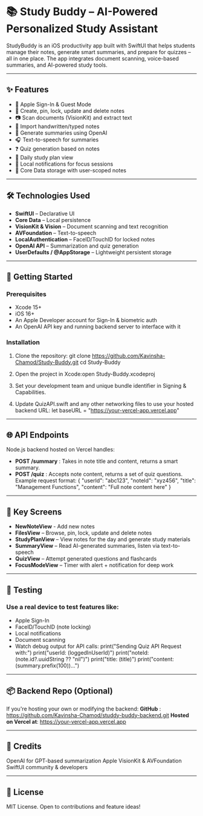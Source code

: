 # 📚 Study Buddy – AI-Powered Personalized Study Assistant

StudyBuddy is an iOS productivity app built with SwiftUI that helps students manage their notes, generate smart summaries, and prepare for quizzes – all in one place. The app integrates document scanning, voice-based summaries, and AI-powered study tools.

---

## ✨ Features

- 🔐 Apple Sign-In & Guest Mode
- 📝 Create, pin, lock, update and delete notes
- 📷 Scan documents (VisionKit) and extract text
- 📂 Import handwritten/typed notes
- 🧠 Generate summaries using OpenAI
- 🎧 Text-to-speech for summaries
- ❓ Quiz generation based on notes
- 📅 Daily study plan view
- 🔔 Local notifications for focus sessions
- 💾 Core Data storage with user-scoped notes

---

## 🛠 Technologies Used

- **SwiftUI** – Declarative UI
- **Core Data** – Local persistence
- **VisionKit & Vision** – Document scanning and text recognition
- **AVFoundation** – Text-to-speech
- **LocalAuthentication** – FaceID/TouchID for locked notes
- **OpenAI API** – Summarization and quiz generation
- **UserDefaults / @AppStorage** – Lightweight persistent storage

---

## 🚀 Getting Started

### Prerequisites

- Xcode 15+
- iOS 16+
- An Apple Developer account for Sign-In & biometric auth
- An OpenAI API key and running backend server to interface with it

### Installation

1. Clone the repository:
   git clone https://github.com/Kavinsha-Chamod/Study-Buddy.git
   cd Study-Buddy

2. Open the project in Xcode:open Study-Buddy.xcodeproj

3. Set your development team and unique bundle identifier in Signing & Capabilities.

4. Update QuizAPI.swift and any other networking files to use your hosted backend URL: let baseURL = "https://your-vercel-app.vercel.app"

---
   
## 🌐 API Endpoints
Node.js backend hosted on Vercel handles:
- **POST /summary** : Takes in note title and content, returns a smart summary.
-	**POST /quiz** : Accepts note content, returns a set of quiz questions.
Example request format:
{
  "userId": "abc123",
  "noteId": "xyz456",
  "title": "Management Functions",
  "content": "Full note content here"
}

---

## 📲  Key Screens
- **NewNoteView** - Add new notes
- **FilesView** – Browse, pin, lock, update and delete notes
- **StudyPlanView** – View notes for the day and generate study materials
- **SummaryView** – Read AI-generated summaries, listen via text-to-speech
- **QuizView** – Attempt generated questions and flashcards
- **FocusModeView** – Timer with alert + notification for deep work

---

## 🧪 Testing
### Use a real device to test features like:
- Apple Sign-In
- FaceID/TouchID (note locking)
- Local notifications
- Document scanning
- Watch debug output for API calls:
print("Sending Quiz API Request with:")
print("userId: \(loggedInUserId)")
print("noteId: \(note.id?.uuidString ?? "nil")")
print("title: \(title)")
print("content: \(summary.prefix(100))...")

---

## 📦 Backend Repo (Optional)
If you're hosting your own or modifying the backend:
**GitHub** : https://github.com/Kavinsha-Chamod/studdy-buddy-backend.git
**Hosted on Vercel at**: https://your-vercel-app.vercel.app

---

## 🙌 Credits
OpenAI for GPT-based summarization
Apple VisionKit & AVFoundation
SwiftUI community & developers

---

## 📄 License
MIT License. Open to contributions and feature ideas!

